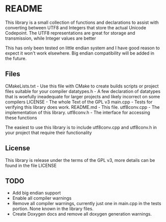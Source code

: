 # README #
This library is a small collection of functions and declarations to assist with converting between UTF8 and Integers that store the actual Unicode Codepoint. The UTF8 representations are great for storage and transmission, while Integer values are better 

This has only been tested on little endian system and I have good reason to expect it won't work elsewhere. Big endian compatibility will be added in the future.

## Files ##
CMakeLists.txt - Use this file with CMake to create builds scripts or project files suitable for your compiler
datatypes.h - A few declaration of datatypes that is woefully ineadequate for larger projects and likely incorrect on some compilers
LICENSE - The whole Text of the GPL v3
main.cpp - Tests for verifying this library does work.
README.md - This file.
utf8conv.cpp - The implementation of this library.
utf8conv.h - The interface for accessing these functions

The easiest to use this library is to include utf8conv.cpp and utf8conv.h in your project that require their functionality

## License ##
This library is release under the terms of the GPL v3, more details can be found in the file LICENSE


## TODO ##
  - Add big endian support
  - Enable all compiler warnings
  - Remove all compiler warnings, currently just one in main.cpp in the tests portion. None known in the library files.
  - Create Doxygen docs and remove all doxygen generation warnings.
